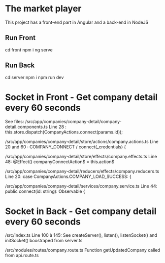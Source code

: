 # The market player

This project has a front-end part in Angular and a back-end in NodeJS

## Run Front

cd front
npm i
ng serve

## Run Back

cd server
npm i
npm run dev

# Socket in Front - Get company detail every 60 seconds

See files:
/src/app/companies/company-detail/company-detail.components.ts
Line 28 : this.store.dispatch(<Action>CompanyActions.connect(params.id));

/src/app/companies/company-detail/store/actions/company.actions.ts
Line 20 and 60 :   COMPANY_CONNECT  /   connect(_credentials) {

/src/app/companies/company-detail/store/effects/company.effects.ts
Line 48: @Effect() companyConnectAction$ = this.action$

/src/app/companies/company-detail/reducers/effects/company.reducers.ts
Line 20: case CompanyActions.COMPANY_LOAD_SUCCESS: {

/src/app/companies/company-detail/services/company.service.ts
Line 44: public connect(id: string): Observable<any> {


# Socket in Back - Get company detail every 60 seconds
/src/index.ts
Line 100 à 145: See createServer(), listen(), listenSocket() and initSocket() boostraped from server.ts

/src/modules/routes/company.route.ts
Function getUpdatedCompany called from api.route.ts
